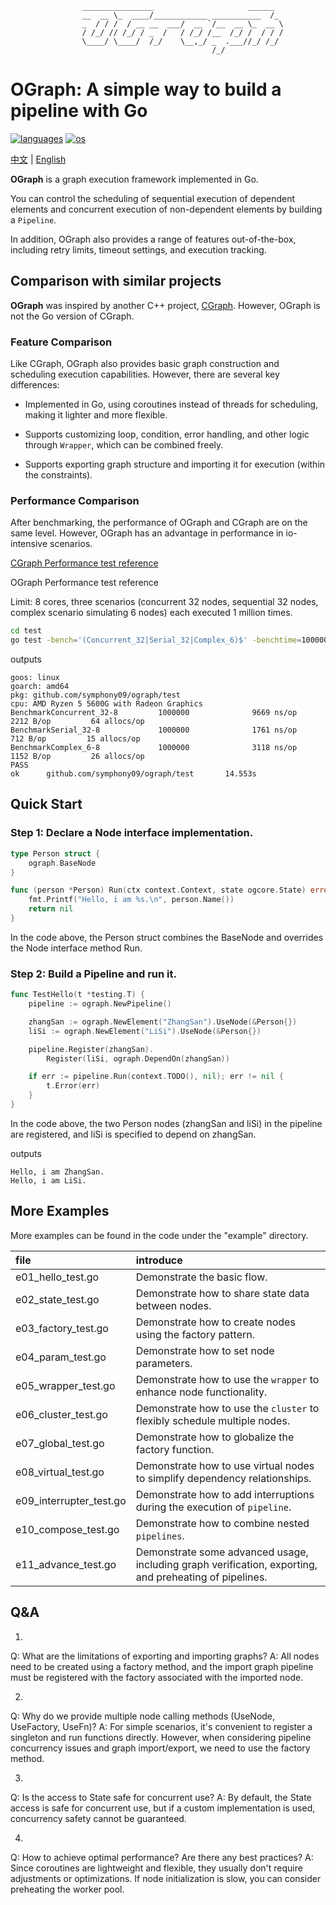                     ________________                     ______  
                    __  __ \_  ____/____________ ___________  /_ 
                    _  / / /  / __ __  ___/  __ `/__  __ \_  __ \
                    / /_/ // /_/ / _  /   / /_/ /__  /_/ /  / / /
                    \____/ \____/  /_/    \__,_/ _  .___//_/ /_/ 
    			                                 /_/             

# OGraph: A simple way to build a pipeline with Go

<p align="left">
  <a href="https://github.com/symphony09/ograph"><img src="https://badgen.net/badge/langs/Golang?list=1" alt="languages"></a>
  <a href="https://github.com/symphony09/ograph"><img src="https://badgen.net/badge/os/MacOS,Linux,Windows/cyan?list=1" alt="os"></a>
</p>

[中文](README.md) | [English](README_en.md)

**OGraph** is a graph execution framework implemented in Go.

You can control the scheduling of sequential execution of dependent elements and concurrent execution of non-dependent elements by building a `Pipeline`.

In addition, OGraph also provides a range of features out-of-the-box, including retry limits, timeout settings, and execution tracking.

## Comparison with similar projects

**OGraph** was inspired by another C++ project, [CGraph](https://github.com/ChunelFeng/CGraph). However, OGraph is not the Go version of CGraph.

### Feature Comparison

Like CGraph, OGraph also provides basic graph construction and scheduling execution capabilities. However, there are several key differences:

*   Implemented in Go, using coroutines instead of threads for scheduling, making it lighter and more flexible.

*   Supports customizing loop, condition, error handling, and other logic through `Wrapper`, which can be combined freely.

*   Supports exporting graph structure and importing it for execution (within the constraints).

### Performance Comparison

After benchmarking, the performance of OGraph and CGraph are on the same level. However, OGraph has an advantage in performance in io-intensive scenarios.

[CGraph Performance test reference](http://www.chunel.cn/archives/cgraph-compare-taskflow-v1)

OGraph Performance test reference

Limit: 8 cores, three scenarios (concurrent 32 nodes, sequential 32 nodes, complex scenario simulating 6 nodes) each executed 1 million times.

```bash
cd test
go test -bench='(Concurrent_32|Serial_32|Complex_6)$' -benchtime=1000000x -benchmem -cpu=8
```

outputs

    goos: linux
    goarch: amd64
    pkg: github.com/symphony09/ograph/test
    cpu: AMD Ryzen 5 5600G with Radeon Graphics         
    BenchmarkConcurrent_32-8         1000000              9669 ns/op            2212 B/op         64 allocs/op
    BenchmarkSerial_32-8             1000000              1761 ns/op             712 B/op         15 allocs/op
    BenchmarkComplex_6-8             1000000              3118 ns/op            1152 B/op         26 allocs/op
    PASS
    ok      github.com/symphony09/ograph/test       14.553s

## Quick Start

### Step 1: Declare a Node interface implementation.

```go
type Person struct {
	ograph.BaseNode
}

func (person *Person) Run(ctx context.Context, state ogcore.State) error {
	fmt.Printf("Hello, i am %s.\n", person.Name())
	return nil
}
```

In the code above, the Person struct combines the BaseNode and overrides the Node interface method Run.

### Step 2: Build a Pipeline and run it.

```go
func TestHello(t *testing.T) {
	pipeline := ograph.NewPipeline()

	zhangSan := ograph.NewElement("ZhangSan").UseNode(&Person{})
	liSi := ograph.NewElement("LiSi").UseNode(&Person{})

	pipeline.Register(zhangSan).
		Register(liSi, ograph.DependOn(zhangSan))

	if err := pipeline.Run(context.TODO(), nil); err != nil {
		t.Error(err)
	}
}
```

In the code above, the two Person nodes (zhangSan and liSi) in the pipeline are registered, and liSi is specified to depend on zhangSan.

outputs

    Hello, i am ZhangSan.
    Hello, i am LiSi.

## More Examples

More examples can be found in the code under the "example" directory.

| file                      | introduce                                                                                              |
| :------------------------ | :----------------------------------------------------------------------------------------------------- |
| e01\_hello\_test.go       | Demonstrate the basic flow.                                                                            |
| e02\_state\_test.go       | Demonstrate how to share state data between nodes.                                                     |
| e03\_factory\_test.go     | Demonstrate how to create nodes using the factory pattern.                                             |
| e04\_param\_test.go       | Demonstrate how to set node parameters.                                                                |
| e05\_wrapper\_test.go     | Demonstrate how to use the `wrapper` to enhance node functionality.                                    |
| e06\_cluster\_test.go     | Demonstrate how to use the `cluster` to flexibly schedule multiple nodes.                              |
| e07\_global\_test.go      | Demonstrate how to globalize the factory function.                                                     |
| e08\_virtual\_test.go     | Demonstrate how to use virtual nodes to simplify dependency relationships.                             |
| e09\_interrupter\_test.go | Demonstrate how to add interruptions during the execution of `pipeline`.                               |
| e10\_compose\_test.go     | Demonstrate how to combine nested `pipelines`.                                                         |
| e11\_advance\_test.go     | Demonstrate some advanced usage, including graph verification, exporting, and preheating of pipelines. |

## Q&A

1. 
Q: What are the limitations of exporting and importing graphs?
A: All nodes need to be created using a factory method, and the import graph pipeline must be registered with the factory associated with the imported node.

2. 
Q: Why do we provide multiple node calling methods (UseNode, UseFactory, UseFn)?
A: For simple scenarios, it's convenient to register a singleton and run functions directly. However, when considering pipeline concurrency issues and graph import/export, we need to use the factory method.

3. 
Q: Is the access to State safe for concurrent use?
A: By default, the State access is safe for concurrent use, but if a custom implementation is used, concurrency safety cannot be guaranteed.

4. 
Q: How to achieve optimal performance? Are there any best practices? 
A: Since coroutines are lightweight and flexible, they usually don't require adjustments or optimizations. If node initialization is slow, you can consider preheating the worker pool.
